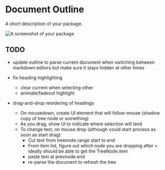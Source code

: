 # Document Outline
A short description of your package.

![A screenshot of your package](https://f.cloud.github.com/assets/69169/2290250/c35d867a-a017-11e3-86be-cd7c5bf3ff9b.gif)


## TODO

- update outline to parse current document when switching between markdown editors but make sure it stays hidden at other times
- fix heading highlighting
  - clear current when selecting other
  - animate/fadeout highlight

- drag-and-drop reordering of headings
  - On mousedown, create UI element that will follow mouse (shadow copy of tree node or something)
  - As you drag, show UI to indicate where selection will land
  - To change text, on mouse drop (although could start process as soon as start drag):
    - Cut text from treenode range start to end
    - From item list, figure out which node you are dropping after > ideally should be able to get the TreeNode.item
    - paste text at prevnode.end
    - re-parse the document to refresh the tree
